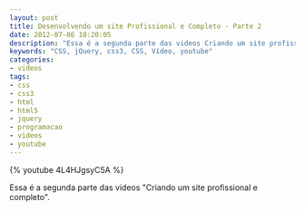 ```yaml
---
layout: post
title: Desenvolvendo um site Profissional e Completo - Parte 2
date: 2012-07-06 10:20:05
description: "Essa é a segunda parte das videos Criando um site profissional e completo"
keywords: "CSS, jQuery, css3, CSS, Vídeo, youtube"
categories:
- videos
tags:
- css
- css3
- html
- html5
- jquery
- programacao
- videos
- youtube
---
```


{% youtube 4L4HJgsyC5A %}

Essa é a segunda parte das videos "Criando um site profissional e completo".
